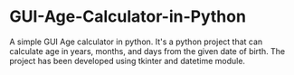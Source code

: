 # GUI-Age-Calculator-in-Python
A simple GUI Age calculator in python. It's a python project that can calculate age in years, months, and days from the given date of birth. The project has been developed using tkinter and datetime module.
